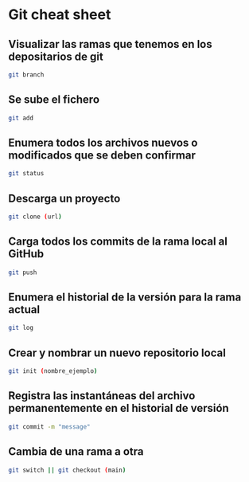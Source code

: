 # Git cheat sheet

## Visualizar las ramas que tenemos en los depositarios de git
```sh
git branch 
```
## Se sube el fichero
```sh
git add 
```
## Enumera todos los archivos nuevos o modificados que se deben confirmar
```sh
git status 
```
## Descarga un proyecto
```sh
git clone (url)
```
## Carga todos los commits de la rama local al GitHub
```sh
git push
```
## Enumera el historial de la versión para la rama actual
```sh
git log
````
## Crear y nombrar un nuevo repositorio local
```sh
git init (nombre_ejemplo)
````
## Registra las instantáneas del archivo permanentemente en el historial de versión
```sh
git commit -m "message"
````
## Cambia de una rama a otra
```sh
git switch || git checkout (main)
```